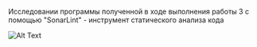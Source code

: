 Исследовании программы полученной в ходе выполнения работы 3 с помощью "SonarLint" - инструмент статического анализа кода 

![Alt Text](https://sun9-5.userapi.com/impg/E6HoiFnvv6raclsrchIdX48cTPv9wWXGj8HIpw/gSijRgCFb8g.jpg?size=1417x490&quality=96&sign=a1fb3997e81de1c692d84487392852a7&type=album)
